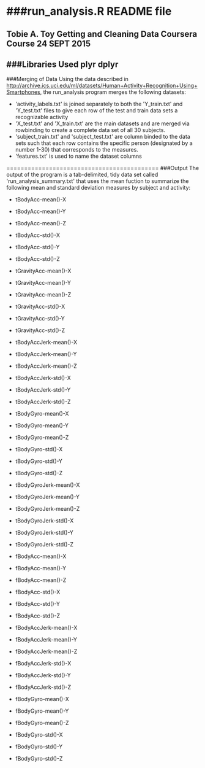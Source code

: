 ###run_analysis.R README file
===========================================

Tobie A. Toy
Getting and Cleaning Data Coursera Course
24 SEPT 2015
-------------------------------------------
###Libraries Used
plyr
dplyr
-------------------------------------------
###Merging of Data
Using the data described in http://archive.ics.uci.edu/ml/datasets/Human+Activity+Recognition+Using+Smartphones, the run_analysis program merges the following datasets:

- 'activity_labels.txt' is joined separately to both the 'Y_train.txt' and 'Y_test.txt' files to give each row of the test and train data sets a recognizable activity 
- 'X_test.txt' and 'X_train.txt' are the main datasets and are merged via rowbinding to create a complete data set of all 30 subjects.
- 'subject_train.txt' and 'subject_test.txt' are column binded to the data sets such that each row contains the specific person (designated by a number 1-30) that corresponds to the measures. 
- 'features.txt' is used to name the dataset columns

===========================================
###Output
The output of the program is a tab-delimited, tidy data set called 'run_analysis_summary.txt' that uses the mean fuction to summarize the following mean and standard deviation measures by subject and activity:

* tBodyAcc-mean()-X
* tBodyAcc-mean()-Y
* tBodyAcc-mean()-Z
* tBodyAcc-std()-X
* tBodyAcc-std()-Y
* tBodyAcc-std()-Z

* tGravityAcc-mean()-X
* tGravityAcc-mean()-Y
* tGravityAcc-mean()-Z
* tGravityAcc-std()-X
* tGravityAcc-std()-Y
* tGravityAcc-std()-Z

* tBodyAccJerk-mean()-X
* tBodyAccJerk-mean()-Y
* tBodyAccJerk-mean()-Z
* tBodyAccJerk-std()-X
* tBodyAccJerk-std()-Y
* tBodyAccJerk-std()-Z

* tBodyGyro-mean()-X
* tBodyGyro-mean()-Y
* tBodyGyro-mean()-Z
* tBodyGyro-std()-X
* tBodyGyro-std()-Y
* tBodyGyro-std()-Z

* tBodyGyroJerk-mean()-X
* tBodyGyroJerk-mean()-Y
* tBodyGyroJerk-mean()-Z
* tBodyGyroJerk-std()-X
* tBodyGyroJerk-std()-Y
* tBodyGyroJerk-std()-Z

* fBodyAcc-mean()-X
* fBodyAcc-mean()-Y
* fBodyAcc-mean()-Z
* fBodyAcc-std()-X
* fBodyAcc-std()-Y
* fBodyAcc-std()-Z

* fBodyAccJerk-mean()-X
* fBodyAccJerk-mean()-Y
* fBodyAccJerk-mean()-Z
* fBodyAccJerk-std()-X
* fBodyAccJerk-std()-Y
* fBodyAccJerk-std()-Z

* fBodyGyro-mean()-X
* fBodyGyro-mean()-Y
* fBodyGyro-mean()-Z
* fBodyGyro-std()-X
* fBodyGyro-std()-Y
* fBodyGyro-std()-Z